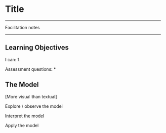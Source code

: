 # Title

---

Facilitation notes

---

## Learning Objectives
I can:
1. 

Assessment questions:
* 

## The Model

[More visual than textual]

Explore / observe the model

Interpret the model

Apply the model
